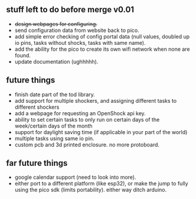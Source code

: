 ## stuff left to do before merge v0.01

* ~~design webpages for configuring.~~
* send configuration data from website back to pico.
* add simple error checking of config portal data (null values, doubled up io pins, tasks without shocks, tasks with same name).
* add the ability for the pico to create its own wifi network when none are found.
* update documentation (ughhhhh).

## future things

* finish date part of the tod library.
* add support for multiple shockers, and assigning different tasks to different shockers
* add a webpage for requesting an OpenShock api key.
* ability to set certain tasks to only run on certain days of the week/certain days of the month
* support for daylight saving time (if applicable in your part of the world)
* multiple tasks using same io pin.
* custom pcb and 3d printed enclosure. no more protoboard.

## far future things

* google calendar support (need to look into more).
* either port to a different platform (like esp32), or make the jump to fully using the pico sdk (limits portability). either way ditch arduino. 